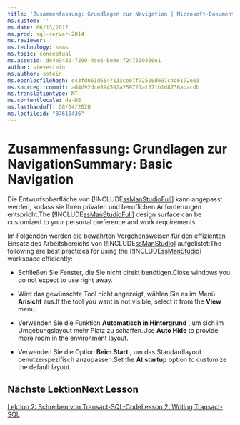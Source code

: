 ```yaml
---
title: 'Zusammenfassung: Grundlagen zur Navigation | Microsoft-Dokumentation'
ms.custom: ''
ms.date: 06/13/2017
ms.prod: sql-server-2014
ms.reviewer: ''
ms.technology: ssms
ms.topic: conceptual
ms.assetid: de4e9430-7290-4ce5-be9e-f247539460e1
author: stevestein
ms.author: sstein
ms.openlocfilehash: e43fd061d6547133ce07f72520d697c4c6172e03
ms.sourcegitcommit: ad4d92dce894592a259721a1571b1d8736abacdb
ms.translationtype: MT
ms.contentlocale: de-DE
ms.lasthandoff: 08/04/2020
ms.locfileid: "87618436"
---
```

# <a name="summary-basic-navigation"></a><span data-ttu-id="1c29b-102">Zusammenfassung: Grundlagen zur Navigation</span><span class="sxs-lookup"><span data-stu-id="1c29b-102">Summary: Basic Navigation</span></span>
  <span data-ttu-id="1c29b-103">Die Entwurfsoberfläche von [!INCLUDE[ssManStudioFull](../../includes/ssmanstudiofull-md.md)] kann angepasst werden, sodass sie Ihren privaten und beruflichen Anforderungen entspricht.</span><span class="sxs-lookup"><span data-stu-id="1c29b-103">The [!INCLUDE[ssManStudioFull](../../includes/ssmanstudiofull-md.md)] design surface can be customized to your personal preference and work requirements.</span></span>  
  
 <span data-ttu-id="1c29b-104">Im Folgenden werden die bewährten Vorgehensweisen für den effizienten Einsatz des Arbeitsbereichs von [!INCLUDE[ssManStudio](../../includes/ssmanstudio-md.md)] aufgelistet:</span><span class="sxs-lookup"><span data-stu-id="1c29b-104">The following are best practices for using the [!INCLUDE[ssManStudio](../../includes/ssmanstudio-md.md)] workspace efficiently:</span></span>  
  
-   <span data-ttu-id="1c29b-105">Schließen Sie Fenster, die Sie nicht direkt benötigen.</span><span class="sxs-lookup"><span data-stu-id="1c29b-105">Close windows you do not expect to use right away.</span></span>  
  
-   <span data-ttu-id="1c29b-106">Wird das gewünschte Tool nicht angezeigt, wählen Sie es im Menü **Ansicht** aus.</span><span class="sxs-lookup"><span data-stu-id="1c29b-106">If the tool you want is not visible, select it from the **View** menu.</span></span>  
  
-   <span data-ttu-id="1c29b-107">Verwenden Sie die Funktion **Automatisch in Hintergrund** , um sich im Umgebungslayout mehr Platz zu schaffen.</span><span class="sxs-lookup"><span data-stu-id="1c29b-107">Use **Auto Hide** to provide more room in the environment layout.</span></span>  
  
-   <span data-ttu-id="1c29b-108">Verwenden Sie die Option **Beim Start** , um das Standardlayout benutzerspezifisch anzupassen.</span><span class="sxs-lookup"><span data-stu-id="1c29b-108">Set the **At startup** option to customize the default layout.</span></span>  
  
## <a name="next-lesson"></a><span data-ttu-id="1c29b-109">Nächste Lektion</span><span class="sxs-lookup"><span data-stu-id="1c29b-109">Next Lesson</span></span>  
 [<span data-ttu-id="1c29b-110">Lektion 2: Schreiben von Transact-SQL-Code</span><span class="sxs-lookup"><span data-stu-id="1c29b-110">Lesson 2: Writing Transact-SQL</span></span>](lesson-2-writing-transact-sql.md)  
  
  
